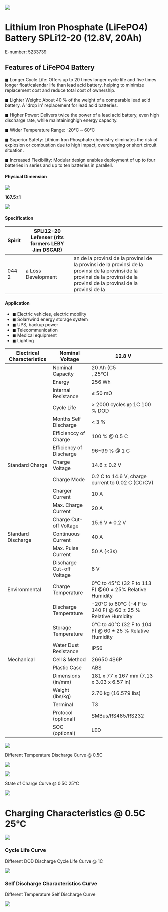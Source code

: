 ![](_page_0_Picture_0.jpeg)

# Lithium Iron Phosphate (LiFePO4) Battery SPLi12-20 (12.8V, 20Ah)

E-number: 5233739

## Features of LiFePO4 Battery

◼ Longer Cycle Life: Offers up to 20 times longer cycle life and five times longer float/calendar life than lead acid battery, helping to minimize replacement cost and reduce total cost of ownership.

◼ Lighter Weight: About 40 % of the weight of a comparable lead acid battery. A 'drop in' replacement for lead acid batteries.

◼ Higher Power: Delivers twice the power of a lead acid battery, even high discharge rate, while maintaininghigh energy capacity.

◼ Wider Temperature Range: -20°C ~ 60°C

◼ Superior Safety: Lithium Iron Phosphate chemistry eliminates the risk of explosion or combustion due to high impact, overcharging or short circuit situation.

◼ Increased Flexibility: Modular design enables deployment of up to four batteries in series and up to ten batteries in parallell.

#### Physical Dimension

![](_page_0_Figure_11.jpeg)

**167.5±1**

![](_page_0_Figure_12.jpeg)

#### Specification

| Spirit | SPLi12-20<br>Lefenser (rits formers LEBY Jim DSGAR) |                                                                                                                                                                               |  |
|--------|-----------------------------------------------------|-------------------------------------------------------------------------------------------------------------------------------------------------------------------------------|--|
| 044 2  | a Loss Development                                  | an de la provinsi de la provinsi de la provinsi de la provinsi de la provinsi de la provinsi de la provinsi de la provinsi de la provinsi de la provinsi de la provinsi de la |  |

#### Application

- ◼ Electric vehicles, electric mobility
- ◼ Solar/wind energy storage system
- ◼ UPS, backup power
- ◼ Telecommunication
- ◼ Medical equipment
- ◼ Lighting

| Electrical Characteristics | Nominal Voltage           | 12.8 V                                                      |  |
|----------------------------|---------------------------|-------------------------------------------------------------|--|
|                            | Nominal Capacity          | 20 Ah (C5<br>, 25°C)                                        |  |
|                            | Energy                    | 256 Wh                                                      |  |
|                            | Internal Resistance       | ≤ 50 mΩ                                                     |  |
|                            | Cycle Life                | > 2000 cycles @ 1C 100 % DOD                                |  |
|                            | Months Self Discharge     | < 3 %                                                       |  |
|                            | Efficienccy of Charge     | 100 % @ 0.5 C                                               |  |
|                            | Efficiency of Discharge   | 96~99 % @ 1 C                                               |  |
| Standard Charge            | Charge Voltage            | 14.6 ± 0.2 V                                                |  |
|                            | Charge Mode               | 0.2 C to 14.6 V, charge current to 0.02 C (CC/CV)           |  |
|                            | Charger Current           | 10 A                                                        |  |
|                            | Max. Charge Current       | 20 A                                                        |  |
|                            | Charge Cut-off Voltage    | 15.6 V ± 0.2 V                                              |  |
| Standard Discharge         | Continuous Current        | 40 A                                                        |  |
|                            | Max. Pulse Current        | 50 A (<3s)                                                  |  |
|                            | Discharge Cut-off Voltage | 8 V                                                         |  |
| Environmental              | Charge Temperature        | 0°C to 45°C (32 F to 113 F) @60 ± 25% Relative Humidity     |  |
|                            | Discharge Temperature     | -20°C to 60°C (-4 F to 140 F) @ 60 ± 25 % Relative Humidity |  |
|                            | Storage Temperature       | 0°C to 40°C (32 F to 104 F) @ 60 ± 25 % Relative Humidity   |  |
|                            | Water Dust Resistance     | IP56                                                        |  |
| Mechanical                 | Cell & Method             | 26650 4S6P                                                  |  |
|                            | Plastic Case              | ABS                                                         |  |
|                            | Dimensions (in/mm)        | 181 x 77 x 167 mm (7.13 x 3.03 x 6.57 in)                   |  |
|                            | Weight (lbs/kg)           | 2.70 kg (16.579 lbs)                                        |  |
|                            | Terminal                  | T3                                                          |  |
|                            | Protocol (optional)       | SMBus/RS485/RS232                                           |  |
|                            | SOC (optional)            | LED                                                         |  |

![](_page_1_Figure_0.jpeg)

Different Temperature Discharge Curve @ 0.5C

![](_page_1_Figure_2.jpeg)

![](_page_1_Figure_3.jpeg)

State of Charge Curve @ 0.5C 25°C

![](_page_1_Figure_5.jpeg)

# Charging Characteristics @ 0.5C 25°C

![](_page_1_Figure_7.jpeg)

### Cycle Life Curve

Different DOD Discharge Cycle Life Curve @ 1C

![](_page_1_Figure_10.jpeg)

### Self Discharge Characteristics Curve

Different Temperature Self Discharge Curve

![](_page_1_Figure_13.jpeg)